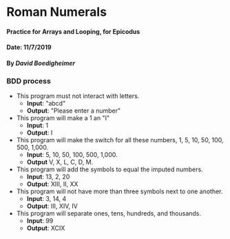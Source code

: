 # Roman Numerals
#### Practice for Arrays and Looping, for Epicodus
#### Date: 11/7/2019
#### By _David Boedigheimer_

### BDD process
* This program must not interact with letters.
  * **Input**: "abcd"
  * **Output**: "Please enter a number"
* This program will make a 1 an "I"
  * **Input**: 1
  * **Output**: I
* This program will make the switch for all these numbers, 1, 5, 10, 50, 100, 500, 1,000.
  * **Input**: 5, 10, 50, 100, 500, 1,000.
  * **Output** V, X, L, C, D, M.
* This program will add the symbols to equal the imputed numbers.
  * **Input**: 13, 2, 20
  * **Output**: XIII, II, XX
* This program will not have more than three symbols next to one another.
  * **Input**: 3, 14, 4
  * **Output**: III, XIV, IV
* This program will separate ones, tens, hundreds, and thousands.
  * **Input**: 99
  * **Output**: XCIX
